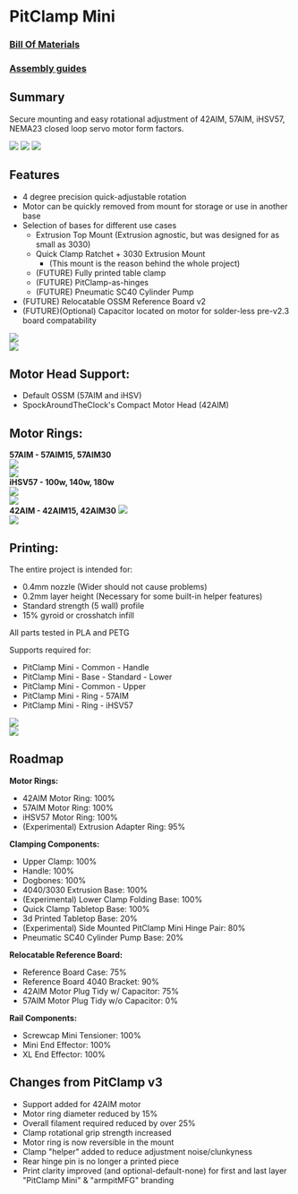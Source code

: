 # PitClamp Mini

### [Bill Of Materials](BOM.md)  

### [Assembly guides](ASSEMBLY_GUIDES.md)

## Summary    
Secure mounting and easy rotational adjustment of 42AIM, 57AIM, iHSV57, NEMA23 closed loop servo motor form factors.  

![](Images/Renders/View%203/PitClamp%20Mini%20-%2057AIM%20-%20Complete.png)
![](Images/Renders/View%201/PitClamp%20Mini%20-%2057AIM%20-%20Fully%20Open.png)
![](Images/Renders/View%201/PitClamp%20Mini%20-%2042AIM%20-%20Complete.png)
 


## Features  
  - 4 degree precision quick-adjustable rotation
  - Motor can be quickly removed from mount for storage or use in another base
  - Selection of bases for different use cases
    - Extrusion Top Mount (Extrusion agnostic, but was designed for as small as 3030)
    - Quick Clamp Ratchet + 3030 Extrusion Mount
      - (This mount is the reason behind the whole project)
    - (FUTURE) Fully printed table clamp
    - (FUTURE) PitClamp-as-hinges
    - (FUTURE) Pneumatic SC40 Cylinder Pump
  - (FUTURE) Relocatable OSSM Reference Board v2
  - (FUTURE)(Optional) Capacitor located on motor for solder-less pre-v2.3 board compatability  


![](Images/Photos/PitClamp%20Mini%2057AIM30%204040%20Extrusion.jpg)  
![](Images/Photos/PitClamp%20Mini%2042AIM15%20Quick%20Clamp.jpg)  


## Motor Head Support:
  - Default OSSM (57AIM and iHSV)
  - SpockAroundTheClock's Compact Motor Head (42AIM)


## Motor Rings:

**57AIM - 57AIM15, 57AIM30**  
![](Images/Renders/View%204/PitClamp%20Mini%20-%2057AIM%20-%20Without%20Head.png)  
![](Images/Renders/View%201/PitClamp%20Mini%20-%2057AIM%20-%20Complete.png)  
**iHSV57 -  100w, 140w, 180w**  
![](Images/Renders/View%204/PitClamp%20Mini%20-%20iHSV57%20-%20Without%20Head.png)  
![](Images/Renders/View%201/PitClamp%20Mini%20-%20iHSV57%20-%20Complete.png)  
**42AIM - 42AIM15, 42AIM30**
![](Images/Renders/View%204/PitClamp%20Mini%20-%2042AIM%20-%20Without%20Head.png)  
![](Images/Renders/View%201/PitClamp%20Mini%20-%2042AIM%20-%20Complete.png)  


## Printing:
The entire project is intended for:  
  - 0.4mm nozzle (Wider should not cause problems)
  - 0.2mm layer height (Necessary for some built-in helper features)
  - Standard strength (5 wall) profile
  - 15% gyroid or crosshatch infill  

All parts tested in PLA and PETG  

Supports required for:
  - PitClamp Mini - Common - Handle
  - PitClamp Mini - Base - Standard - Lower
  - PitClamp Mini - Common - Upper
  - PitClamp Mini - Ring - 57AIM
  - PitClamp Mini - Ring - iHSV57

![](Images/Print/PitClamp%20Mini.png)  
![](Images/Print/PitClamp%20Mini%20-%20Rings.png)  

## Roadmap  
**Motor Rings:**
  - 42AIM Motor Ring: 100%  
  - 57AIM Motor Ring: 100%
  - iHSV57 Motor Ring: 100%
  - (Experimental) Extrusion Adapter Ring: 95%

**Clamping Components:**
  - Upper Clamp: 100%  
  - Handle: 100%  
  - Dogbones: 100% 
  - 4040/3030 Extrusion Base: 100%
  - (Experimental) Lower Clamp Folding Base: 100%
  - Quick Clamp Tabletop Base: 100%
  - 3d Printed Tabletop Base: 20%
  - (Experimental) Side Mounted PitClamp Mini Hinge Pair: 80%
  - Pneumatic SC40 Cylinder Pump Base: 20%

**Relocatable Reference Board:**
  - Reference Board Case: 75%  
  - Reference Board 4040 Bracket: 90%
  - 42AIM Motor Plug Tidy w/ Capacitor: 75%
  - 57AIM Motor Plug Tidy w/o Capacitor: 0%

**Rail Components:**
  - Screwcap Mini Tensioner: 100%
  - Mini End Effector: 100%
  - XL End Effector: 100%

## Changes from PitClamp v3 
  - Support added for 42AIM motor  
  - Motor ring diameter reduced by 15%  
  - Overall filament required reduced by over 25%  
  - Clamp rotational grip strength increased
  - Motor ring is now reversible in the mount  
  - Clamp "helper" added to reduce adjustment noise/clunkyness  
  - Rear hinge pin is no longer a printed piece
  - Print clarity improved (and optional-default-none) for first and last layer "PitClamp Mini" & "armpitMFG" branding  
